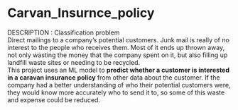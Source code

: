 # Carvan_Insurnce_policy
<p>DESCRIPTION :  Classification problem<br>
Direct mailings to a company’s potential customers.
Junk mail is really of no interest to the
people who receives them. Most of it ends up thrown away, not only wasting the money that the company spent on it, but also filling up landfill waste sites or needing to be recycled.<br>
This project uses an ML model to <b>predict whether a customer is interested in a caravan insurance policy</b> from other data about the customer. If the company had a better understanding of who their potential customers were, they would know more accurately who to send it to, so some of this waste and expense could be reduced.

</p>
